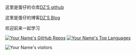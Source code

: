 这里是蛋仔的仓库[DZ'S github](https://github.com/DanZai233)

这里是蛋仔的博客[DZ'S Blog](https://danzaii.cn)

欢迎前来一起学习

[![Your Name's GitHub Repos](https://github-readme-stats.vercel.app/api?username=DanZai233&show_icons=true&theme=radical)](https://github.com/DanZai233)
[![Your Name's Top Languages](https://github-readme-stats.vercel.app/api/top-langs/?username=DanZai233)](https://github.com/DanZai233)





![Your Name's visitors](https://visitor-badge.glitch.me/badge?page_id=DanZai233.DanZai233)

<!---
DanZai233/DanZai233 is a ✨ special ✨ repository because its `README.md` (this file) appears on your GitHub profile.
You can click the Preview link to take a look at your changes.
--->
